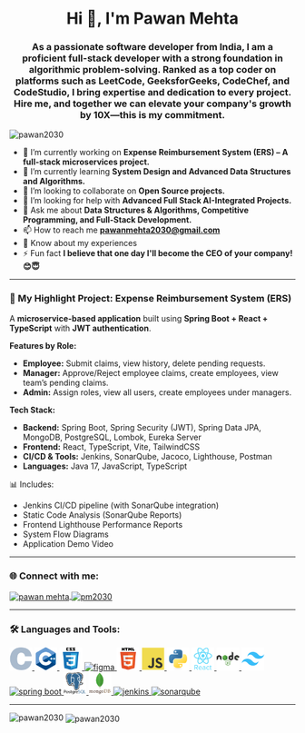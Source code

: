 <h1 align="center">Hi 👋, I'm Pawan Mehta</h1>
<h3 align="center">
As a passionate software developer from India, I am a proficient full-stack developer with a strong foundation in algorithmic problem-solving.  
Ranked as a top coder on platforms such as LeetCode, GeeksforGeeks, CodeChef, and CodeStudio, I bring expertise and dedication to every project.  
Hire me, and together we can elevate your company's growth by 10X—this is my commitment.  
</h3>

<p align="left"> 
  <img src="https://komarev.com/ghpvc/?username=pawan2030&label=Profile%20views&color=0e75b6&style=flat" alt="pawan2030" /> 
</p>

- 🔭 I’m currently working on **Expense Reimbursement System (ERS) – A full-stack microservices project.**  
- 🌱 I’m currently learning **System Design and Advanced Data Structures and Algorithms.**  
- 👯 I’m looking to collaborate on **Open Source projects.**  
- 🤝 I’m looking for help with **Advanced Full Stack AI-Integrated Projects.**  
- 💬 Ask me about **Data Structures & Algorithms, Competitive Programming, and Full-Stack Development.**  
- 📫 How to reach me **pawanmehta2030@gmail.com**  
- 📄 Know about my experiences  
- ⚡ Fun fact **I believe that one day I'll become the CEO of your company! 😊😇**  

---

<h3 align="left">🚀 My Highlight Project: Expense Reimbursement System (ERS)</h3>

A **microservice-based application** built using **Spring Boot + React + TypeScript** with **JWT authentication**.  

**Features by Role:**  
- **Employee:** Submit claims, view history, delete pending requests.  
- **Manager:** Approve/Reject employee claims, create employees, view team’s pending claims.  
- **Admin:** Assign roles, view all users, create employees under managers.  

**Tech Stack:**  
- **Backend:** Spring Boot, Spring Security (JWT), Spring Data JPA, MongoDB, PostgreSQL, Lombok, Eureka Server  
- **Frontend:** React, TypeScript, Vite, TailwindCSS  
- **CI/CD & Tools:** Jenkins, SonarQube, Jacoco, Lighthouse, Postman  
- **Languages:** Java 17, JavaScript, TypeScript  

📊 Includes:  
- Jenkins CI/CD pipeline (with SonarQube integration)  
- Static Code Analysis (SonarQube Reports)  
- Frontend Lighthouse Performance Reports  
- System Flow Diagrams  
- Application Demo Video  

---

<h3 align="left">🌐 Connect with me:</h3>
<p align="left">
<a href="https://linkedin.com/in/pawan mehta" target="blank">
  <img align="center" src="https://raw.githubusercontent.com/rahuldkjain/github-profile-readme-generator/master/src/images/icons/Social/linked-in-alt.svg" alt="pawan mehta" height="30" width="40" />
</a>
<a href="https://www.leetcode.com/pm2030" target="blank">
  <img align="center" src="https://raw.githubusercontent.com/rahuldkjain/github-profile-readme-generator/master/src/images/icons/Social/leet-code.svg" alt="pm2030" height="30" width="40" />
</a>
</p>

---

<h3 align="left">🛠 Languages and Tools:</h3>
<p align="left"> 
  <a href="https://www.cprogramming.com/" target="_blank" rel="noreferrer"> <img src="https://raw.githubusercontent.com/devicons/devicon/master/icons/c/c-original.svg" alt="c" width="40" height="40"/> </a> 
  <a href="https://www.w3schools.com/cpp/" target="_blank" rel="noreferrer"> <img src="https://raw.githubusercontent.com/devicons/devicon/master/icons/cplusplus/cplusplus-original.svg" alt="cplusplus" width="40" height="40"/> </a> 
  <a href="https://www.w3schools.com/css/" target="_blank" rel="noreferrer"> <img src="https://raw.githubusercontent.com/devicons/devicon/master/icons/css3/css3-original-wordmark.svg" alt="css3" width="40" height="40"/> </a> 
  <a href="https://www.figma.com/" target="_blank" rel="noreferrer"> <img src="https://www.vectorlogo.zone/logos/figma/figma-icon.svg" alt="figma" width="40" height="40"/> </a> 
  <a href="https://www.w3.org/html/" target="_blank" rel="noreferrer"> <img src="https://raw.githubusercontent.com/devicons/devicon/master/icons/html5/html5-original-wordmark.svg" alt="html5" width="40" height="40"/> </a> 
  <a href="https://developer.mozilla.org/en-US/docs/Web/JavaScript" target="_blank" rel="noreferrer"> <img src="https://raw.githubusercontent.com/devicons/devicon/master/icons/javascript/javascript-original.svg" alt="javascript" width="40" height="40"/> </a> 
  <a href="https://www.python.org" target="_blank" rel="noreferrer"> <img src="https://raw.githubusercontent.com/devicons/devicon/master/icons/python/python-original.svg" alt="python" width="40" height="40"/> </a> 
  <a href="https://reactjs.org/" target="_blank" rel="noreferrer"> <img src="https://raw.githubusercontent.com/devicons/devicon/master/icons/react/react-original-wordmark.svg" alt="react" width="40" height="40"/> </a> 
  <a href="https://nodejs.org/" target="_blank" rel="noreferrer"> <img src="https://raw.githubusercontent.com/devicons/devicon/master/icons/nodejs/nodejs-original-wordmark.svg" alt="nodejs" width="40" height="40"/> </a> 
  <a href="https://tailwindcss.com/" target="_blank" rel="noreferrer"> <img src="https://raw.githubusercontent.com/devicons/devicon/master/icons/tailwindcss/tailwindcss-original.svg" alt="tailwindcss" width="40" height="40"/> </a> 
  <a href="https://spring.io/projects/spring-boot" target="_blank" rel="noreferrer"> <img src="https://www.vectorlogo.zone/logos/springio/springio-icon.svg" alt="spring boot" width="40" height="40"/> </a>
  <a href="https://www.postgresql.org/" target="_blank" rel="noreferrer"> <img src="https://raw.githubusercontent.com/devicons/devicon/master/icons/postgresql/postgresql-original-wordmark.svg" alt="postgresql" width="40" height="40"/> </a>
  <a href="https://www.mongodb.com/" target="_blank" rel="noreferrer"> <img src="https://raw.githubusercontent.com/devicons/devicon/master/icons/mongodb/mongodb-original-wordmark.svg" alt="mongodb" width="40" height="40"/> </a>
  <a href="https://www.jenkins.io/" target="_blank" rel="noreferrer"> <img src="https://www.vectorlogo.zone/logos/jenkins/jenkins-icon.svg" alt="jenkins" width="40" height="40"/> </a>
  <a href="https://www.sonarsource.com/products/sonarqube/" target="_blank" rel="noreferrer"> <img src="https://avatars.githubusercontent.com/u/545988?s=200&v=4" alt="sonarqube" width="40" height="40"/> </a>
</p>

---

<p>
  <img align="left" src="https://github-readme-stats.vercel.app/api/top-langs?username=pawan2030&show_icons=true&locale=en&layout=compact" alt="pawan2030" />
</p>

<p>
  &nbsp;<img align="center" src="https://github-readme-stats.vercel.app/api?username=pawan2030&show_icons=true&locale=en" alt="pawan2030" />
</p>
